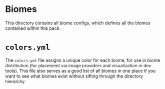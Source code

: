# Biomes

This directory contains all biome configs, which defines all the biomes
contained within this pack.

# `colors.yml`

The `colors.yml` file assigns a unique color for each biome, for use in biome
distribution (for placement via image providers and visualization in dev tools).
This file also serves as a good list of all biomes in one place if you want to
see what biomes exist without sifting through the directory hierarchy.
